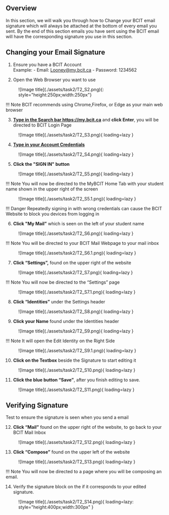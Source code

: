 ## Overview

In this section, we will walk you through how to Change your BCIT email signature which will always be attached at the bottom of every email you sent.
By the end of this section emails you have sent using the BCIT email will have the corresponding signature you use in this section.

## Changing your Email Signature

1. Ensure you have a BCIT Account <br>
    Example:
       - Email: <Looney@my.bcit.ca>
       - Password: 1234562

2. Open the Web Browser you want to use

<figure markdown = "span">![Image title](./assets/task2/T2_S2.png){: style="height:250px;width:250px"} </figure>

!!! Note
    BCIT recommends using Chrome,Firefox, or Edge as your main web browser

3. <u>**Type in the Search bar <https://my.bcit.ca>**</u> and **click Enter**, you will be directed to BCIT Login Page

<figure markdown = "span"> ![Image title](./assets/task2/T2_S3.png){ loading=lazy } </figure>

4. <u>**Type in your Account Credentials**</u>
    <!-- Email: <rmaceda1@mybcit.ca>
    Password: 123456789 
    // Maybe we can remove this -->

<figure markdown = "span"> ![Image title](./assets/task2/T2_S4.png){ loading=lazy } </figure>

5. **Click the "SIGN IN" button**

<figure markdown = "span"> ![Image title](./assets/task2/T2_S5.png){ loading=lazy } </figure>

!!! Note
    You will now be directed to the MyBCIT Home Tab with your student name shown in the upper right of the screen

<figure markdown = "span"> ![Image title](./assets/task2/T2_S5.1.png){ loading=lazy } </figure>

!!! Danger
    Repeatedly signing in with wrong credentials can cause the BCIT Website to block you devices from logging in

6. **Click "My Mail”** which is seen on the left of your student name

<figure markdown = "span"> ![Image title](./assets/task2/T2_S6.png){ loading=lazy } </figure>

!!! Note
    You will be directed to your BCIT Mail Webpage to your mail inbox

<figure markdown = "span"> ![Image title](./assets/task2/T2_S6.1.png){ loading=lazy } </figure>

7. **Click “Settings”,** found on the upper right of the website

<figure markdown = "span"> ![Image title](./assets/task2/T2_S7.png){ loading=lazy } </figure>

!!! Note
    You will now be directed to the “Settings” page

<figure markdown = "span"> ![Image title](./assets/task2/T2_S7.1.png){ loading=lazy } </figure>

8. **Click “Identities”** under the Settings header

<figure markdown = "span"> ![Image title](./assets/task2/T2_S8.png){ loading=lazy } </figure>

9. **Click your Name** found under the Identities header

<figure markdown = "span"> ![Image title](./assets/task2/T2_S9.png){ loading=lazy } </figure>

!!! Note
    It will open the Edit Identity on the Right Side

<figure markdown = "span"> ![Image title](./assets/task2/T2_S9.1.png){ loading=lazy } </figure>

10. **Click on the Textbox** beside the Signature to start editing it

<figure markdown = "span"> ![Image title](./assets/task2/T2_S10.png){ loading=lazy } </figure>

11. **Click the blue button “Save”**, after you finish editing to save.

<figure markdown = "span"> ![Image title](./assets/task2/T2_S11.png){ loading=lazy } </figure>

<!-- !!! Note
    Do not leave the page if you want to follow the test below if you done it right. WE MIGHT want to remove this-->

## Verifying Signature

Test to ensure the signature is seen when you send a email

12. **Click “Mail”** found on the upper right of the website, to go back to your BCIT Mail Inbox

<figure markdown = "span"> ![Image title](./assets/task2/T2_S12.png){ loading=lazy } </figure>

13. **Click “Compose”** found on the upper left of the website

<figure markdown = "span"> ![Image title](./assets/task2/T2_S13.png){ loading=lazy } </figure>

!!! Note
    You will now be directed to a page where you will be composing an email.

14. Verify the signature block on the if it corresponds to your edited signature.

<figure markdown = "span"> ![Image title](./assets/task2/T2_S14.png){ loading=lazy: style="height:400px;width:300px" }  </figure>
